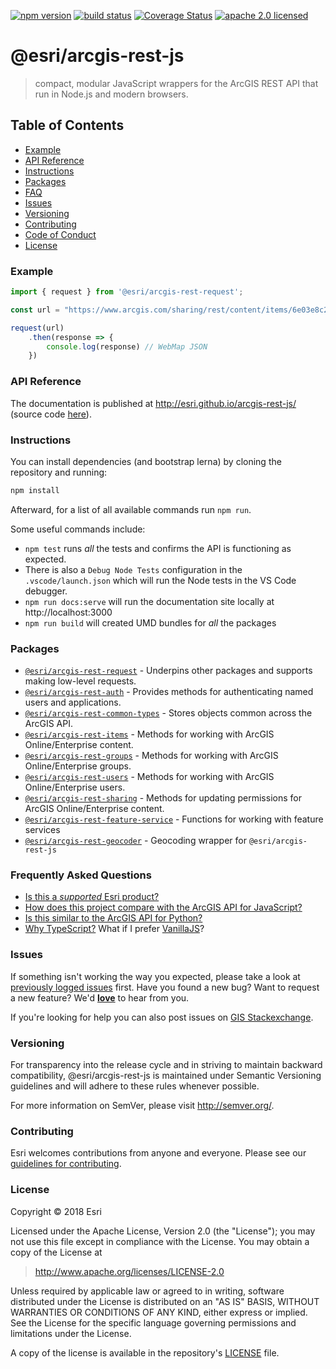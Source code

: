 [![npm version][npm-img]][npm-url]
[![build status][travis-img]][travis-url]
[![Coverage Status][coverage-img]][coverage-url]
[![apache 2.0 licensed][license-img]][license-url]

[npm-img]: https://img.shields.io/npm/v/@esri/arcgis-rest-request.svg?style=flat-square
[npm-url]: https://www.npmjs.com/package/@esri/arcgis-rest-request
[travis-img]: https://img.shields.io/travis/Esri/arcgis-rest-js/master.svg?style=flat-square
[travis-url]: https://travis-ci.org/Esri/arcgis-rest-js
[coverage-img]: https://coveralls.io/repos/github/Esri/arcgis-rest-js/badge.svg
[coverage-url]: https://coveralls.io/github/Esri/arcgis-rest-js
[license-img]: https://img.shields.io/badge/license-Apache%202.0-orange.svg?style=flat-square
[license-url]: #license

# @esri/arcgis-rest-js

> compact, modular JavaScript wrappers for the ArcGIS REST API that run in Node.js and modern browsers.

## Table of Contents

- [Example](#example)
- [API Reference](#api-reference)
- [Instructions](#instructions)
- [Packages](#packages)
- [FAQ](#frequently-asked-questions)
- [Issues](#issues)
- [Versioning](#versioning)
- [Contributing](#contributing)
- [Code of Conduct](/CODE_OF_CONDUCT.md)
- [License](#license)

### Example

```js
import { request } from '@esri/arcgis-rest-request';

const url = "https://www.arcgis.com/sharing/rest/content/items/6e03e8c26aad4b9c92a87c1063ddb0e3/data";

request(url)
    .then(response => {
        console.log(response) // WebMap JSON
    })
```

### API Reference

The documentation is published at http://esri.github.io/arcgis-rest-js/ (source code [here](/docs/src)).

### Instructions

You can install dependencies (and bootstrap lerna) by cloning the repository and running:

```bash
npm install
```

Afterward, for a list of all available commands run `npm run`.

Some useful commands include:

* `npm test` runs _all_ the tests and confirms the API is functioning as expected.
* There is also a `Debug Node Tests` configuration in the `.vscode/launch.json` which will run the Node tests in the VS Code debugger.
* `npm run docs:serve` will run the documentation site locally at http://localhost:3000
* `npm run build` will created UMD bundles for _all_ the packages

### Packages

* [`@esri/arcgis-rest-request`](./packages/arcgis-rest-request/) - Underpins other packages and supports making low-level requests.
* [`@esri/arcgis-rest-auth`](./packages/arcgis-rest-auth) - Provides methods for authenticating named users and applications.
* [`@esri/arcgis-rest-common-types`](./packages/arcgis-rest-common-types) - Stores objects common across the ArcGIS API.
* [`@esri/arcgis-rest-items`](./packages/arcgis-rest-items) - Methods for working with ArcGIS Online/Enterprise content.
* [`@esri/arcgis-rest-groups`](./packages/arcgis-rest-groups) - Methods for working with ArcGIS Online/Enterprise groups.
* [`@esri/arcgis-rest-users`](./packages/arcgis-rest-users) - Methods for working with ArcGIS Online/Enterprise users.
* [`@esri/arcgis-rest-sharing`](./packages/arcgis-rest-sharing) - Methods for updating permissions for ArcGIS Online/Enterprise content.
* [`@esri/arcgis-rest-feature-service`](./packages/arcgis-rest-feature-service) - Functions for working with feature services
* [`@esri/arcgis-rest-geocoder`](./packages/arcgis-rest-geocoder) - Geocoding wrapper for `@esri/arcgis-rest-js`


### Frequently Asked Questions

* [Is this a _supported_ Esri product?](docs/FAQ.md#is-this-a-supported-esri-product)
* [How does this project compare with the ArcGIS API for JavaScript?](docs/FAQ.md#comparison-with-the-arcgis-api-for-javascript)
* [Is this similar to the ArcGIS API for Python?](docs/FAQ.md#comparison-with-the-arcgis-api-for-python)
* [Why TypeScript?](docs/FAQ.md#why-typescript) What if I prefer [VanillaJS](https://stackoverflow.com/questions/20435653/what-is-vanillajs)?

### Issues

If something isn't working the way you expected, please take a look at [previously logged issues](https://github.com/Esri/arcgis-rest-js/issues) first.  Have you found a new bug?  Want to request a new feature?  We'd [**love**](https://github.com/Esri/arcgis-rest-js/issues/new) to hear from you.

If you're looking for help you can also post issues on [GIS Stackexchange](http://gis.stackexchange.com/questions/ask?tags=esri-oss).

### Versioning

For transparency into the release cycle and in striving to maintain backward compatibility, @esri/arcgis-rest-js is maintained under Semantic Versioning guidelines and will adhere to these rules whenever possible.

For more information on SemVer, please visit <http://semver.org/>.

### Contributing

Esri welcomes contributions from anyone and everyone. Please see our [guidelines for contributing](CONTRIBUTING.md).

### License

Copyright &copy; 2018 Esri

Licensed under the Apache License, Version 2.0 (the "License");
you may not use this file except in compliance with the License.
You may obtain a copy of the License at

> http://www.apache.org/licenses/LICENSE-2.0

Unless required by applicable law or agreed to in writing, software
distributed under the License is distributed on an "AS IS" BASIS,
WITHOUT WARRANTIES OR CONDITIONS OF ANY KIND, either express or implied.
See the License for the specific language governing permissions and
limitations under the License.

A copy of the license is available in the repository's [LICENSE](./LICENSE) file.
